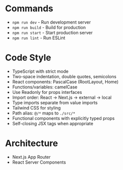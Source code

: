 # Commands
- `npm run dev` - Run development server
- `npm run build` - Build for production
- `npm run start` - Start production server
- `npm run lint` - Run ESLint

# Code Style
- TypeScript with strict mode
- Two-space indentation, double quotes, semicolons
- React components: PascalCase (RootLayout, Home)
- Functions/variables: camelCase
- Use Readonly for props interfaces
- Import order: React → Next.js → external → local
- Type imports separate from value imports
- Tailwind CSS for styling
- Path alias: `@/*` maps to `./src/*`
- Functional components with explicitly typed props
- Self-closing JSX tags when appropriate

# Architecture
- Next.js App Router
- React Server Components